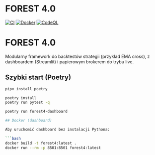 # FOREST 4.0

[![CI](https://github.com/dariuszdubis-collab/forest-4.0/actions/workflows/ci.yml/badge.svg?branch=main)](https://github.com/dariuszdubis-collab/forest-4.0/actions/workflows/ci.yml)
[![Docker](https://github.com/dariuszdubis-collab/forest-4.0/actions/workflows/docker-build.yml/badge.svg?branch=main)](https://github.com/dariuszdubis-collab/forest-4.0/actions/workflows/docker-build.yml)
[![CodeQL](https://github.com/dariuszdubis-collab/forest-4.0/actions/workflows/codeql.yml/badge.svg?branch=main)](https://github.com/dariuszdubis-collab/forest-4.0/actions/workflows/codeql.yml)

# FOREST 4.0

Modularny framework do backtestów strategii (przykład EMA cross), z dashboardem (Streamlit) i
papierowym brokerem do trybu live.

## Szybki start (Poetry)

```bash
pipx install poetry

poetry install
poetry run pytest -q

poetry run forest4-dashboard

## Docker (dashboard)

Aby uruchomić dashboard bez instalacji Pythona:

```bash
docker build -t forest4:latest .
docker run --rm -p 8501:8501 forest4:latest
